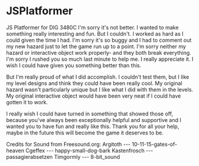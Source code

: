 # JSPlatformer
JS Platformer for DIG 3480C
I'm sorry it's not better.
I wanted to make something really interesting and fun. But I couldn't. I worked as hard as I could given the time I had. I'm sorry it's so buggy and I had to comment out my new hazard just to let the game run up to a point. I'm sorry neither my hazard or interactive object work properly- and they both break everything. I'm sorry I rushed you so much last minute to help me. I really appreciate it. I wish I could have given you something better than this.

But I'm really proud of what I did accomplish. I couldn't test them, but I like my level designs and think they could have been really cool. My original hazard wasn't particularly unique but I like what I did with them in the levels. My original interactive object would have been very neat if I could have gotten it to work.

I really wish I could have turned in something that showed those off, because you've always been exceptionally helpful and supportive and I wanted you to have fun and really like this. Thank you for all your help, maybe in the future this will become the game it deserves to be.

Credits for Sound from Freesound.org:
Argitoth      --- 10-11-15-gates-of-heaven
Cgeffex       --- happy-small-dog-bark
Kastenfrosch  --- passagierabsetzen
Timgormly     --- 8-bit_sound
